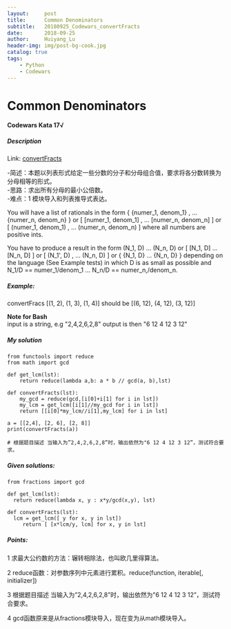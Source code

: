 ```yaml
---
layout:     post
title:      Common Denominators
subtitle:   20180925_Codewars_convertFracts
date:       2018-09-25
author:     Huiyang_Lu
header-img: img/post-bg-cook.jpg
catalog: true
tags:
    - Python
    - Codewars
---
```

# Common Denominators
#### Codewars Kata 17√
##### Description
Link: [convertFracts](https://www.codewars.com/kata/54d7660d2daf68c619000d95)   
  
-简述：本题以列表形式给定一些分数的分子和分母组合值，要求将各分数转换为分母相等的形式。  
-思路：求出所有分母的最小公倍数。  
-难点：1 模块导入和列表推导式表达。  
  
You will have a list of rationals in the form
 { {numer_1, denom_1} , ... {numer_n, denom_n} }
or
 [ [numer_1, denom_1] , ... [numer_n, denom_n] ]
or
 [ (numer_1, denom_1) , ... (numer_n, denom_n) ]
where all numbers are positive ints.

You have to produce a result in the form
 (N_1, D) ... (N_n, D)
or
 [ [N_1, D] ... [N_n, D] ]
or
 [ (N_1', D) , ... (N_n, D) ]
or
{ {N_1, D} ... {N_n, D} }
depending on the language (See Example tests)
in which D is as small as possible and
 N_1/D == numer_1/denom_1 ... N_n/D == numer_n,/denom_n.

##### Example:
convertFracs [(1, 2), (1, 3), (1, 4)] should be [(6, 12), (4, 12), (3, 12)]

**Note for Bash**  
input is a string, e.g "2,4,2,6,2,8"
output is then "6 12 4 12 3 12"

##### My solution  
    from functools import reduce
    from math import gcd

    def get_lcm(lst):
        return reduce(lambda a,b: a * b // gcd(a, b),lst)

    def convertFracts(lst):
        my_gcd = reduce(gcd,[i[0]+i[1] for i in lst])
        my_lcm = get_lcm([i[1]//my_gcd for i in lst])
        return [[i[0]*my_lcm//i[1],my_lcm] for i in lst]

    a = [[2,4], [2, 6], [2, 8]]
    print(convertFracts(a))

    # 根据题目描述 当输入为”2,4,2,6,2,8”时，输出依然为"6 12 4 12 3 12”，测试符合要求。 

##### Given solutions:
    from fractions import gcd

    def get_lcm(lst):
      return reduce(lambda x, y : x*y/gcd(x,y), lst)

    def convertFracts(lst):
      lcm = get_lcm([ y for x, y in lst])
         return [ [x*lcm/y, lcm] for x, y in lst]

##### Points:
1 求最大公约数的方法：辗转相除法，也叫欧几里得算法。  
   
2 reduce函数：对参数序列中元素进行累积。reduce(function, iterable[, initializer])    
  
3 根据题目描述 当输入为”2,4,2,6,2,8”时，输出依然为"6 12 4 12 3 12”，测试符合要求。    
  
4 gcd函数原来是从fractions模块导入，现在变为从math模块导入。  

